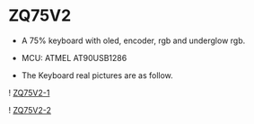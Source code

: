 # ZQ75V2
* A 75% keyboard with oled, encoder, rgb and underglow rgb.

* MCU: ATMEL AT90USB1286

* The Keyboard real pictures are as follow.

! [ZQ75V2-1](https://github.com/zhaqian12/ZQ-Keyboard/blob/master/keyboard/zq75v2/pic/zq75v2.png)

! [ZQ75V2-2](https://github.com/zhaqian12/ZQ-Keyboard/blob/master/keyboard/zq75v2/pic/pcb.png)